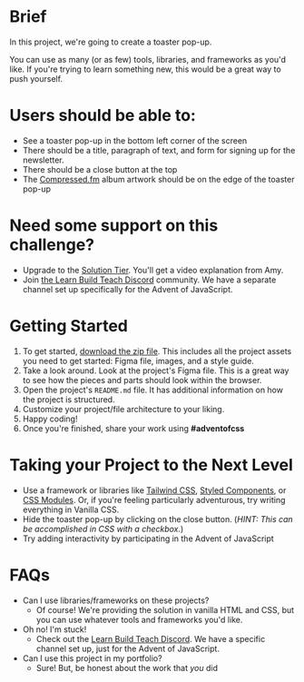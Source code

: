 # **Brief**

In this project, we're going to create a toaster pop-up.

You can use as many (or as few) tools, libraries, and frameworks as you'd like. If you're trying to learn something new, this would be a great way to push yourself.

# **Users should be able to:**

- See a toaster pop-up in the bottom left corner of the screen
- There should be a title, paragraph of text, and form for signing up for the newsletter.
- There should be a close button at the top
- The [Compressed.fm](http://Compressed.fm) album artwork should be on the edge of the toaster pop-up

# **Need some support on this challenge?**

- Upgrade to the [Solution Tier](http://adventofcss.com). You'll get a video explanation from Amy.
- Join [the Learn Build Teach Discord](http://learnbuildteach.com) community. We have a separate channel set up specifically for the Advent of JavaScript.

# **Getting Started**

1. To get started, [download the zip file](https://store.selfteach.me/products/home). This includes all the project assets you need to get started: Figma file, images, and a style guide.
2. Take a look around. Look at the project's Figma file. This is a great way to see how the pieces and parts should look within the browser.
3. Open the project's `README.md` file. It has additional information on how the project is structured.
4. Customize your project/file architecture to your liking.
5. Happy coding!
6. Once you're finished, share your work using **#adventofcss**

# **Taking your Project to the Next Level**

- Use a framework or libraries like [Tailwind CSS](https://tailwindcss.com/), [Styled Components](https://styled-components.com/), or [CSS Modules](https://github.com/css-modules/css-modules). Or, if you're feeling particularly adventurous, try writing everything in Vanilla CSS.
- Hide the toaster pop-up by clicking on the close button. (_HINT: This can be accomplished in CSS with a checkbox._)
- Try adding interactivity by participating in the Advent of JavaScript

# **FAQs**

- Can I use libraries/frameworks on these projects?
  - Of course! We're providing the solution in vanilla HTML and CSS, but you can use whatever tools and frameworks you'd like.
- Oh no! I'm stuck!
  - Check out the [Learn Build Teach Discord](http://learnbuildteach.com). We have a specific channel set up, just for the Advent of JavaScript.
- Can I use this project in my portfolio?
  - Sure! But, be honest about the work that *you* did
